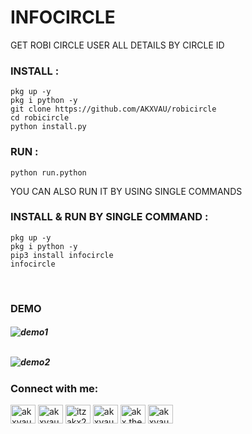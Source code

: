 # INFOCIRCLE 
GET ROBI CIRCLE USER ALL DETAILS BY CIRCLE ID

<h3 align="left">INSTALL :</h3>

````
pkg up -y
pkg i python -y
git clone https://github.com/AKXVAU/robicircle
cd robicircle
python install.py
````

<h3 align="left">RUN :</h3>

````
python run.python
````

<p> YOU CAN ALSO RUN IT BY USING SINGLE COMMANDS</p>

<h3 align="left">INSTALL & RUN BY SINGLE COMMAND :</h3>

````
pkg up -y
pkg i python -y
pip3 install infocircle
infocircle
````

<br>
<h3>DEMO <h5/>
<img align="center" src="https://github.com/AKXVAU/robicircle/blob/main/demo1.jpg?raw=true" alt="demo1"/><br>
<br>

<img align="center" src="https://github.com/AKXVAU/robicircle/blob/main/demo2.jpg?raw=true" alt="demo2"/><br>
<h3 align="left">Connect with me:</h3>
<p align="left">
<a href="https://codepen.io/akxvau" target="blank"><img align="center" src="https://raw.githubusercontent.com/rahuldkjain/github-profile-readme-generator/master/src/images/icons/Social/codepen.svg" alt="akxvau" height="30" width="40" /></a>
<a href="https://dev.to/akxvau" target="blank"><img align="center" src="https://raw.githubusercontent.com/rahuldkjain/github-profile-readme-generator/master/src/images/icons/Social/devto.svg" alt="akxvau" height="30" width="40" /></a>
<a href="https://twitter.com/itzakx21" target="blank"><img align="center" src="https://raw.githubusercontent.com/rahuldkjain/github-profile-readme-generator/master/src/images/icons/Social/twitter.svg" alt="itzakx21" height="30" width="40" /></a>
<a href="https://stackoverflow.com/users/19373621/akxvau" target="blank"><img align="center" src="https://raw.githubusercontent.com/rahuldkjain/github-profile-readme-generator/master/src/images/icons/Social/stack-overflow.svg" alt="akxvau" height="30" width="40" /></a>
<a href="https://fb.com/akx.the.psycho" target="blank"><img align="center" src="https://raw.githubusercontent.com/rahuldkjain/github-profile-readme-generator/master/src/images/icons/Social/facebook.svg" alt="akx.the.psycho" height="30" width="40" /></a>
<a href="https://instagram.com/akxvau" target="blank"><img align="center" src="https://raw.githubusercontent.com/rahuldkjain/github-profile-readme-generator/master/src/images/icons/Social/instagram.svg" alt="akxvau" height="30" width="40" /></a>
</p>
